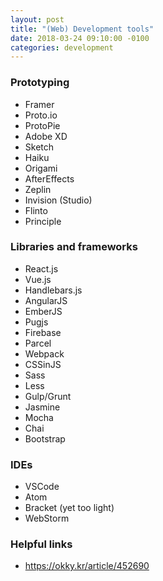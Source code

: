 ```yaml
---
layout: post
title: "(Web) Development tools"
date: 2018-03-24 09:10:00 -0100
categories: development
---
```


### Prototyping
* Framer
* Proto.io
* ProtoPie
* Adobe XD
* Sketch
* Haiku
* Origami
* AfterEffects
* Zeplin
* Invision (Studio)
* Flinto
* Principle

### Libraries and frameworks
* React.js
* Vue.js
* Handlebars.js
* AngularJS
* EmberJS
* Pugjs
* Firebase
* Parcel
* Webpack
* CSSinJS
* Sass
* Less
* Gulp/Grunt
* Jasmine
* Mocha
* Chai
* Bootstrap

### IDEs
* VSCode
* Atom
* Bracket (yet too light)
* WebStorm

### Helpful links
* https://okky.kr/article/452690


